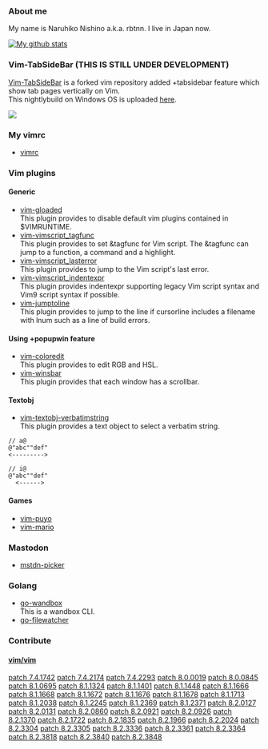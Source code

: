 ### About me

My name is Naruhiko Nishino a.k.a. rbtnn. I live in Japan now.

[![My github stats](https://github-readme-stats.vercel.app/api?username=rbtnn)](https://github.com/anuraghazra/github-readme-stats)

### Vim-TabSideBar (THIS IS STILL UNDER DEVELOPMENT)
[Vim-TabSideBar](https://github.com/rbtnn/vim) is a forked vim repository added +tabsidebar feature which show tab pages vertically on Vim.  
This nightlybuild on Windows OS is uploaded [here](https://github.com/rbtnn/nightlybuild-tabsidebar-for-windows).

![](http://rbtnn.github.io/vim/tabsidebar.png)


### My vimrc
* [vimrc](https://github.com/rbtnn/vimrc)  

### Vim plugins

#### Generic
* [vim-gloaded](https://github.com/rbtnn/vim-gloaded)  
  This plugin provides to disable default vim plugins contained in $VIMRUNTIME.
* [vim-vimscript_tagfunc](https://github.com/rbtnn/vim-vimscript_tagfunc)  
  This plugin provides to set &tagfunc for Vim script. The &tagfunc can jump to a function, a command and a highlight.
* [vim-vimscript_lasterror](https://github.com/rbtnn/vim-vimscript_lasterror)  
  This plugin provides to jump to the Vim script's last error.
* [vim-vimscript_indentexpr](https://github.com/rbtnn/vim-vimscript_indentexpr)  
  This plugin provides indentexpr supporting legacy Vim script syntax and Vim9 script syntax if possible.
* [vim-jumptoline](https://github.com/rbtnn/vim-jumptoline)  
  This plugin provides to jump to the line if cursorline includes a filename with lnum such as a line of build errors.

#### Using +popupwin feature
* [vim-coloredit](https://github.com/rbtnn/vim-coloredit)  
  This plugin provides to edit RGB and HSL.
* [vim-winsbar](https://github.com/rbtnn/vim-winsbar)  
  This plugin provides that each window has a scrollbar.

#### Textobj
* [vim-textobj-verbatimstring](https://github.com/rbtnn/vim-textobj-verbatimstring)  
  This plugin provides a text object to select a verbatim string.
```
// a@
@"abc""def"
<--------->

// i@
@"abc""def"
  <------>
```

#### Games
* [vim-puyo](https://github.com/rbtnn/vim-puyo)
* [vim-mario](https://github.com/rbtnn/vim-mario)

### Mastodon
* [mstdn-picker](https://github.com/rbtnn/mstdn-picker)  

### Golang
* [go-wandbox](https://github.com/rbtnn/go-wandbox)  
  This is a wandbox CLI.
* [go-filewatcher](https://github.com/rbtnn/go-filewatcher)  

### Contribute

#### [vim/vim](https://github.com/vim/vim)
 [patch 7.4.1742](https://github.com/vim/vim/commit/5d18e0eca59ffbba22c7f7c91c9f99d672095728)
 [patch 7.4.2174](https://github.com/vim/vim/commit/c8ce615299b4d8c1b2e6cf83496f48cd497d8a37)
 [patch 7.4.2293](https://github.com/vim/vim/commit/edf3f97ae2af024708ebb4ac614227327033ca47)
 [patch 8.0.0019](https://github.com/vim/vim/commit/b3435b0a3a0967115658d0a8c0224a28969cfa02)
 [patch 8.0.0845](https://github.com/vim/vim/commit/d8dc1799377027be622d8571545658b20042e92e)
 [patch 8.1.0695](https://github.com/vim/vim/commit/f42b45d719e03218735b3c2845a74dca9c0efd60)
 [patch 8.1.1324](https://github.com/vim/vim/commit/b73fbc76c6fc446da90dd2cdac620155e37e5514)
 [patch 8.1.1401](https://github.com/vim/vim/commit/076073950c44ea0e35bc39d539dc7ab41bf9c7ec)
 [patch 8.1.1448](https://github.com/vim/vim/commit/988c43310a8dcfad9fbacd110b50ba220227d19a)
 [patch 8.1.1666](https://github.com/vim/vim/commit/bd42b31780794fa751597cf3aa4d1d01889b1494)
 [patch 8.1.1668](https://github.com/vim/vim/commit/8ccabf624ef4eb7ebe3e4d52449bc0bc545810f2)
 [patch 8.1.1672](https://github.com/vim/vim/commit/d94ac0caca12c6ceb54b07fc932edba84a5f60f2)
 [patch 8.1.1676](https://github.com/vim/vim/commit/017c2699381be17131a02f051ecb812067289856)
 [patch 8.1.1678](https://github.com/vim/vim/commit/a901a37bae9f4e2848d6d7ac7b0875d72f43e1eb)
 [patch 8.1.1713](https://github.com/vim/vim/commit/df9c6cad8cc318e26e99c3b055f0788e7d6582de)
 [patch 8.1.2038](https://github.com/vim/vim/commit/af9143833865a2d8311e57313023271720442f90)
 [patch 8.1.2245](https://github.com/vim/vim/commit/2f7b7b1e123d505637d21e0df28eb9e92667479c)
 [patch 8.1.2369](https://github.com/vim/vim/commit/a2c2ae473ab8789ceba9706713441a365dec685e)
 [patch 8.1.2371](https://github.com/vim/vim/commit/05ad5ff0ab34ed9a5296dedd420ca81698b8ce22)
 [patch 8.2.0127](https://github.com/vim/vim/commit/3029bcc094415243bad14e5720f68e857b755dad)
 [patch 8.2.0131](https://github.com/vim/vim/commit/479950f6c9aee4806f28a2b2fe5471e18a034cff)
 [patch 8.2.0860](https://github.com/vim/vim/commit/aaad995f8384a77a64efba6846c9c4ac99de0953)
 [patch 8.2.0921](https://github.com/vim/vim/commit/4fdb8bd0546ac8d90560a4fad359a48667089d43)
 [patch 8.2.0926](https://github.com/vim/vim/commit/951a2fb1b87af7e3be81e85a3769a17a13fd5040)
 [patch 8.2.1370](https://github.com/vim/vim/commit/c753478b82613df37b145764e27f5514542edb97)
 [patch 8.2.1722](https://github.com/vim/vim/commit/dbd759309b4b6abea96b18d61770e100cf4264b5)
 [patch 8.2.1835](https://github.com/vim/vim/commit/6eb36ade9883f54c84c739c6a3504ddfa3343063)
 [patch 8.2.1966](https://github.com/vim/vim/commit/cbcd9cbd77acc8cc97c0d44683d96c01d3dd0fa7)
 [patch 8.2.2024](https://github.com/vim/vim/commit/d91467f830236ae35eb4108d329a1e26a3f1ebc6)
 [patch 8.2.3304](https://github.com/vim/vim/commit/c611941c606328740b6e9acc1191a5d97ace13e2)
 [patch 8.2.3305](https://github.com/vim/vim/commit/84934998806408db3f3ecff7ac4c3980e0c2a96e)
 [patch 8.2.3336](https://github.com/vim/vim/commit/92f05f21afdb8a43581554a252cb2fc050f9e03b)
 [patch 8.2.3361](https://github.com/vim/vim/commit/d895b1d918f7d56dd9dd564be4820082ba6492e9)
 [patch 8.2.3364](https://github.com/vim/vim/commit/bebf06954e1c801870b57e06ab03151c2654d079)
 [patch 8.2.3818](https://github.com/vim/vim/commit/c479ce032f5d4d14bab9e479acbf42d758879893)
 [patch 8.2.3840](https://github.com/vim/vim/commit/ddc80aff575dd60c04c79621a0358cf0abaac53a)
 [patch 8.2.3848](https://github.com/vim/vim/commit/0ccb5842f5fb103763d106c7aa364d758343c35a)
